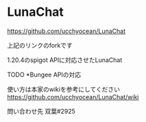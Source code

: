 # LunaChat

https://github.com/ucchyocean/LunaChat

上記のリンクのforkです

1.20.4のspigot APIに対応させたLunaChat

TODO
*Bungee APIの対応

使い方は本家のwikiを参考にしてください
https://github.com/ucchyocean/LunaChat/wiki

問い合わせ先 双葉#2925
